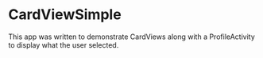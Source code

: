 # CardViewSimple
This app was written to demonstrate CardViews along with a ProfileActivity to display what the user selected.
